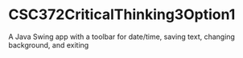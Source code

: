 # CSC372CriticalThinking3Option1
A Java Swing app with a toolbar for date/time, saving text, changing background, and exiting

